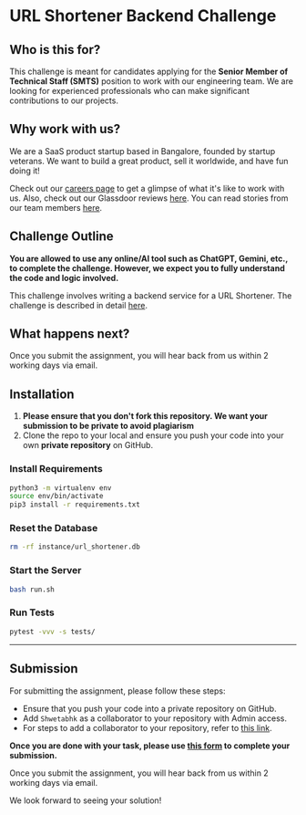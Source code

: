 # URL Shortener Backend Challenge

## Who is this for?

This challenge is meant for candidates applying for the **Senior Member of Technical Staff (SMTS)** position to work with our engineering team. We are looking for experienced professionals who can make significant contributions to our projects.

## Why work with us?

We are a SaaS product startup based in Bangalore, founded by startup veterans. We want to build a great product, sell it worldwide, and have fun doing it!

Check out our [careers page](https://careers.fylehq.com/) to get a glimpse of what it's like to work with us. Also, check out our Glassdoor reviews [here](https://www.glassdoor.co.in/Reviews/Fyle-Reviews-E1723235.htm). You can read stories from our team members [here](https://stories.fylehq.com/).

## Challenge Outline

**You are allowed to use any online/AI tool such as ChatGPT, Gemini, etc., to complete the challenge. However, we expect you to fully understand the code and logic involved.**

This challenge involves writing a backend service for a URL Shortener. The challenge is described in detail [here](./Application.md).

## What happens next?

Once you submit the assignment, you will hear back from us within 2 working days via email.

## Installation

1. **Please ensure that you don't fork this repository. We want your submission to be private to avoid plagiarism**
2. Clone the repo to your local and ensure you push your code into your own **private repository** on GitHub.

### Install Requirements

```bash
python3 -m virtualenv env
source env/bin/activate
pip3 install -r requirements.txt
```

### Reset the Database

```bash
rm -rf instance/url_shortener.db
```

### Start the Server

```bash
bash run.sh
```

### Run Tests

```bash
pytest -vvv -s tests/
```

---

## Submission

For submitting the assignment, please follow these steps:

* Ensure that you push your code into a private repository on GitHub.
* Add `Shwetabhk` as a collaborator to your repository with Admin access.
* For steps to add a collaborator to your repository, refer to [this link](https://docs.github.com/en/account-and-profile/setting-up-and-managing-your-personal-account-on-github/managing-access-to-your-personal-repositories/inviting-collaborators-to-a-personal-repository).

**Once you are done with your task, please use [this form](https://forms.gle/khbqTVLnMtbiQZTp6) to complete your submission.**

Once you submit the assignment, you will hear back from us within 2 working days via email.

We look forward to seeing your solution!

